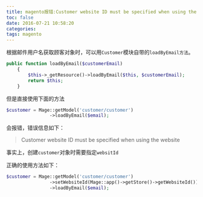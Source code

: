 ```yaml
---
title: magento报错:Customer website ID must be specified when using the website scope
toc: false
date: 2016-07-21 10:58:20
categories: 
tags: magento
---
```



根据邮件用户名获取顾客对象时，可以用`Customer`模块自带的`loadByEmail方法`。

``` php app/code/core/Mage/Customer/Model/Customer.php
public function loadByEmail($customerEmail)
    {
        $this->_getResource()->loadByEmail($this, $customerEmail);
        return $this;
    }
```

<!--more-->

但是直接使用下面的方法

``` php
$customer = Mage::getModel('customer/customer')
                ->loadByEmail($email);
```
会报错，错误信息如下：

> Customer website ID must be specified when using the website

事实上，创建`customer`对象时需要指定`websitId`

正确的使用方法如下：

``` php
$customer = Mage::getModel('customer/customer')
                ->setWebsiteId(Mage::app()->getStore()->getWebsiteId())
                ->loadByEmail($email);
```